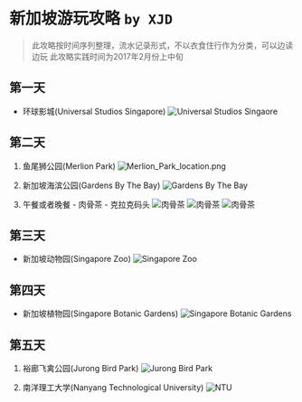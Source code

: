 # 新加坡游玩攻略 `by XJD`

>此攻略按时间序列整理，流水记录形式，不以衣食住行作为分类，可以边读边玩
>此攻略实践时间为2017年2月份上中旬

## 第一天
* 环球影城(Universal Studios Singapore)
![Universal Studios Singaore](./images/Universal_Studios_Singapore_location.png)

## 第二天
1. 鱼尾狮公园(Merlion Park) 
![Merlion_Park_location.png](./images/Merlion_Park_location.png)

2. 新加坡海滨公园(Gardens By The Bay)
![Gardens By The Bay](./images/Gardens_By_The_Bay_location.png)

3. 午餐或者晚餐 - 肉骨茶 - 克拉克码头
![肉骨茶](./images/Clarke_Quay_location.png)
![肉骨茶](./images/Rougucha_location.png)
![肉骨茶](./images/Rougucha.png)

## 第三天
* 新加坡动物园(Singapore Zoo)
![Singapore Zoo](./images/Singapore_Zoo_location.png)

## 第四天
* 新加坡植物园(Singapore Botanic Gardens)
![Singapore Botanic Gardens](./images/Singapore_Botanic_Gardens_location.png)

## 第五天
1. 裕廊飞禽公园(Jurong Bird Park)
![Jurong Bird Park](./images/Jurong_Bird_Park_location.png)

2. 南洋理工大学(Nanyang Technological University)
![NTU](./images/NTU_location.png)
